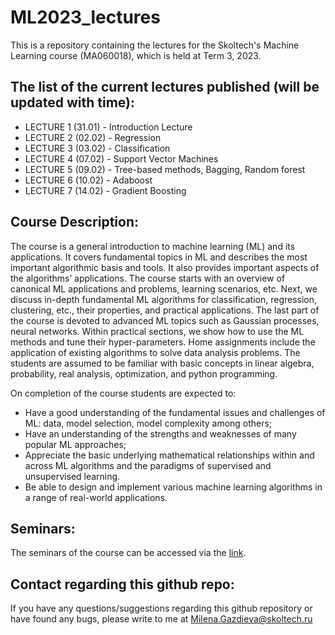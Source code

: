 # ML2023_lectures
This is a repository containing the lectures for the Skoltech's Machine Learning course (MA060018), which is held at Term 3, 2023.

## The list of the current lectures published (will be updated with time):
- LECTURE 1 (31.01) - Introduction Lecture
- LECTURE 2 (02.02) - Regression
- LECTURE 3 (03.02) - Classification
- LECTURE 4 (07.02) - Support Vector Machines
- LECTURE 5 (09.02) - Tree-based methods, Bagging, Random forest
- LECTURE 6 (10.02) - Adaboost
- LECTURE 7 (14.02) - Gradient Boosting

## Course Description:
The course is a general introduction to machine learning (ML) and its applications. It covers fundamental topics in ML and describes the most important algorithmic basis and tools. It also provides important aspects of the algorithms’ applications. The course starts with an overview of canonical ML applications and problems, learning scenarios, etc. Next, we discuss in-depth fundamental ML algorithms for classification, regression, clustering, etc., their properties, and practical applications. The last part of the course is devoted to advanced ML topics such as Gaussian processes, neural networks. Within practical sections, we show how to use the ML methods and tune their hyper-parameters. Home assignments include the application of existing algorithms to solve data analysis problems. The students are assumed to be familiar with basic concepts in linear algebra, probability, real analysis, optimization, and python programming.

On completion of the course students are expected to:

- Have a good understanding of the fundamental issues and challenges of ML: data, model selection, model complexity among others;
- Have an understanding of the strengths and weaknesses of many popular ML approaches;
- Appreciate the basic underlying mathematical relationships within and across ML algorithms and the paradigms of supervised and unsupervised learning.
- Be able to design and implement various machine learning algorithms in a range of real-world applications.

## Seminars:
The seminars of the course can be accessed via the [link](https://github.com/adasegroup/ML2023_seminars).

## Contact regarding this github repo:
If you have any questions/suggestions regarding this github repository or have found any bugs, please write to me at Milena.Gazdieva@skoltech.ru 
